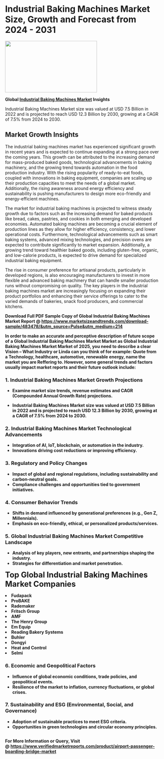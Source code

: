 <H1>Industrial Baking Machines Market Size, Growth and Forecast from 2024 - 2031</H1><img class="aligncenter size-medium wp-image-584254" src="https://thirdeyenews.in/wp-content/uploads/2024/09/Global-Market-Research-300x168.jpeg" alt="" width="300" height="168" /><p><strong>Global&nbsp;<a href="https://www.marketsizeandtrends.com/download-sample/483478/&amp;utm_source=Pulse&amp;utm_medium=214">Industrial Baking Machines Market</a> Insights</strong></p><p>Industrial Baking Machines Market size was valued at USD 7.5 Billion in 2022 and is projected to reach USD 12.3 Billion by 2030, growing at a CAGR of 7.5% from 2024 to 2030.</p><p><h2>Market Growth Insights</h2> <p>The industrial baking machines market has experienced significant growth in recent years and is expected to continue expanding at a strong pace over the coming years. This growth can be attributed to the increasing demand for mass-produced baked goods, technological advancements in baking machinery, and the growing trend towards automation in the food production industry. With the rising popularity of ready-to-eat foods, coupled with innovations in baking equipment, companies are scaling up their production capacities to meet the needs of a global market. Additionally, the rising awareness around energy efficiency and sustainability is pushing manufacturers to design more eco-friendly and energy-efficient machines.</p> <p><strong></strong></p> <p>The market for industrial baking machines is projected to witness steady growth due to factors such as the increasing demand for baked products like bread, cakes, pastries, and cookies in both emerging and developed economies. Automated baking machines are becoming a crucial element of production lines as they allow for higher efficiency, consistency, and lower operational costs. Furthermore, technological advancements such as smart baking systems, advanced mixing technologies, and precision ovens are expected to contribute significantly to market expansion. Additionally, a growing trend toward healthier baked goods, including gluten-free, organic, and low-calorie products, is expected to drive demand for specialized industrial baking equipment.</p> <p>The rise in consumer preference for artisanal products, particularly in developed regions, is also encouraging manufacturers to invest in more flexible and advanced baking machinery that can handle smaller production runs without compromising on quality. The key players in the industrial baking machines market are increasingly focusing on expanding their product portfolios and enhancing their service offerings to cater to the varied demands of bakeries, snack food producers, and commercial kitchens.</p> <p><strong></p><p><span class=""><strong>Download Full PDF Sample Copy of Global Industrial Baking Machines Market Report</strong> @ <a href="https://www.marketsizeandtrends.com/download-sample/483478/&amp;utm_source=Pulse&amp;utm_medium=214" target="_blank">https://www.marketsizeandtrends.com/download-sample/483478/&amp;utm_source=Pulse&amp;utm_medium=214</a></span></p><p>In order to make an accurate and perceptive description of future scope of a Global&nbsp;Industrial Baking Machines Market Market as Global&nbsp;Industrial Baking Machines Market Market of 2025, you need to describe a clear Vision &ndash; What Industry or Linda can you think of for example: Quote from a Technology, healthcare, automotive, renewable energy, name the market you are Reffering to. However, some general trends and factors usually impact market reports and their future outlook include:</p><h3>1.&nbsp;<strong>Industrial Baking Machines Market Growth Projections</strong></h3><ul><li>Examine market size trends, revenue estimates and CAGR (Compounded Annual Growth Rate) projections.</li><li><p>Industrial Baking Machines Market size was valued at USD 7.5 Billion in 2022 and is projected to reach USD 12.3 Billion by 2030, growing at a CAGR of 7.5% from 2024 to 2030.</p></li></ul><h3>2.&nbsp;<strong>Industrial Baking Machines Market Technological Advancements</strong></h3><ul><li>Integration of AI, IoT, blockchain, or automation in the industry.</li><li>Innovations driving cost reductions or improving efficiency.</li></ul><h3>3.&nbsp;<strong>Regulatory and Policy Changes</strong></h3><ul><li>Impact of global and regional regulations, including sustainability and carbon-neutral goals.</li><li>Compliance challenges and opportunities tied to government initiatives.</li></ul><h3>4.&nbsp;<strong>Consumer Behavior Trends</strong></h3><ul><li>Shifts in demand influenced by generational preferences (e.g., Gen Z, Millennials).</li><li>Emphasis on eco-friendly, ethical, or personalized products/services.</li></ul><h3>5.&nbsp;<strong>Global Industrial Baking Machines Market Competitive Landscape</strong></h3><ul><li>Analysis of key players, new entrants, and partnerships shaping the industry.</li><li>Strategies for differentiation and market penetration.</li></ul><p data-pm-slice="1 1 []"><span style="color: inherit; font-family: inherit; font-size: 25px;">Top Global Industrial Baking Machines Market Companies</span></p><div class="" data-test-id=""><p><li>Fudapack</li><li> ProBAKE</li><li> Rademaker</li><li> Fritsch Group</li><li> AMF</li><li> The Henry Group</li><li> Em Equip</li><li> Reading Bakery Systems</li><li> Buhler</li><li> Dongyi</li><li> Heat and Control</li><li> Selmi</li></p></div><h3>6.&nbsp;<strong>Economic and Geopolitical Factors</strong></h3><ul><li>Influence of global economic conditions, trade policies, and geopolitical events.</li><li>Resilience of the market to inflation, currency fluctuations, or global crises.</li></ul><h3>7.&nbsp;<strong>Sustainability and ESG (Environmental, Social, and Governance)</strong></h3><ul><li>Adoption of sustainable practices to meet ESG criteria.</li><li>Opportunities in green technologies and circular economy principles.</li></ul><h2><strong style="font-size: 14px;">For More Information or Query, Visit @&nbsp;</strong><a style="background-color: #ffffff; font-size: 14px;" href="https://www.marketsizeandtrends.com/report/industrial-baking-machines-market/" target="_blank">https://www.verifiedmarketreports.com/product/airport-passenger-boarding-bridge-market</a></h2>
